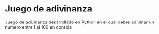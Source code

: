 # Juego de adivinanza

Juego de adivinanza desarrollado en Python en el cual debes adivinar un numero entre 1 al 100 en consola
